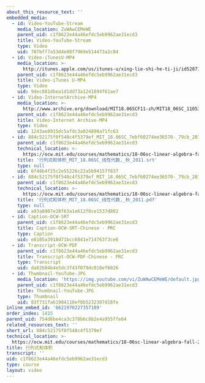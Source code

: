```yaml
---
about_this_resource_text: ''
embedded_media:
  - id: Video-YouTube-Stream
    media_location: ZuWAwCEMeWE
    parent_uid: c1f8623e44a46efdc5eb9962ae31ecd3
    title: Video-YouTube-Stream
    type: Video
    uid: 787bff7a53d4e08f7969e514473a2c84
  - id: Video-iTunesU-MP4
    media_location: >-
      http://itunes.apple.com/us/itunes-u/xing-lie-shi-he-ti-ji/id528718147?i=115568871
    parent_uid: c1f8623e44a46efdc5eb9962ae31ecd3
    title: Video-iTunes U-MP4
    type: Video
    uid: 9dec881dbea1d1dd73a1241894f61ae7
  - id: Video-InternetArchive-MP4
    media_location: >-
      http://www.archive.org/download/MIT18.06SCF11-zh/MIT18_06SC_110531_L4_zh-hans-cmn_300k.mp4
    parent_uid: c1f8623e44a46efdc5eb9962ae31ecd3
    title: Video-Internet Archive-MP4
    type: Video
    uid: 1243ae8915dc5afdc3a024890a71fc63
  - id: 884c52175f0f548c4f5379ef_MIT_18.06SC_7ebf60274ee36570-_79cb_2011.srt
    parent_uid: c1f8623e44a46efdc5eb9962ae31ecd3
    technical_location: >-
      https://ocw.mit.edu/courses/mathematics/18-06sc-linear-algebra-fall-2011/resource-index/884c52175f0f548c4f5379ef/884c52175f0f548c4f5379ef_MIT_18.06SC_7ebf60274ee36570-_79cb_2011.srt
    title: '行列式和体积_MIT_18.06SC_线性代数,_秋_2011.srt'
    type: null
    uid: 6f48b4f25c2e55226c22a5b94157f837
  - id: 884c52175f0f548c4f5379ef_MIT_18.06SC_7ebf60274ee36570-_79cb_2011.pdf
    parent_uid: c1f8623e44a46efdc5eb9962ae31ecd3
    technical_location: >-
      https://ocw.mit.edu/courses/mathematics/18-06sc-linear-algebra-fall-2011/resource-index/884c52175f0f548c4f5379ef/884c52175f0f548c4f5379ef_MIT_18.06SC_7ebf60274ee36570-_79cb_2011.pdf
    title: '行列式和体积_MIT_18.06SC_线性代数,_秋_2011.pdf'
    type: null
    uid: a93a8907e28f63a1e612f8ce1537d802
  - id: Caption-OCW-SRT
    parent_uid: c1f8623e44a46efdc5eb9962ae31ecd3
    title: Caption-OCW-SRT-Chinese - PRC
    type: Caption
    uid: e8105a3918d71bcc6841e714763f3ce6
  - id: Transcript-OCW-PDF
    parent_uid: c1f8623e44a46efdc5eb9962ae31ecd3
    title: Transcript-OCW-PDF-Chinese - PRC
    type: Transcript
    uid: da82604b4e5dc3f43f079dc018ef6026
  - id: Thumbnail-YouTube-JPG
    media_location: 'https://img.youtube.com/vi/ZuWAwCEMeWE/default.jpg'
    parent_uid: c1f8623e44a46efdc5eb9962ae31ecd3
    title: Thumbnail-YouTube-JPG
    type: Thumbnail
    uid: 83f731fa61984110ef0b5232307d18fe
inline_embed_id: '6621970227357189'
order_index: 1415
parent_uid: 754d6be4ca3c378b6c8b2e4a955ffe64
related_resources_text: ''
short_url: 884c52175f0f548c4f5379ef
technical_location: >-
  https://ocw.mit.edu/courses/mathematics/18-06sc-linear-algebra-fall-2011/resource-index/884c52175f0f548c4f5379ef
title: 行列式和体积
transcript: ''
uid: c1f8623e44a46efdc5eb9962ae31ecd3
type: course
layout: video
---
```

